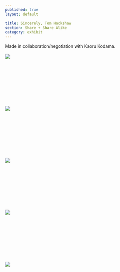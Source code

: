 ```yaml
---
published: true
layout: default

title: Sincerely, Tom Hackshaw
section: Share + Share Alike
category: exhibit
---
```


Made in collaboration/negotiation with Kaoru Kodama.
<br><br>
<img src="https://36.media.tumblr.com/b3a069d6a8c21ec2d1dc07731cc371db/tumblr_nmxohrqA051swhseoo1_500.jpg">
<br><br>
<br><br>
<br><br>
<br><br>
<br><br>
<img src="https://i.imgur.com/egCffJ5l.jpg">
<br><br>
<br><br>
<br><br>
<br><br>
<br><br>
<img src="https://i.imgur.com/PgKSD0pl.jpg">
<br><br>
<br><br>
<br><br>
<br><br>
<br><br>
<img src="https://i.imgur.com/mv2Nj3xl.jpg">
<br><br>
<br><br>
<br><br>
<br><br>
<br><br>
<img src="https://i.imgur.com/mywVyXjl.jpg">
